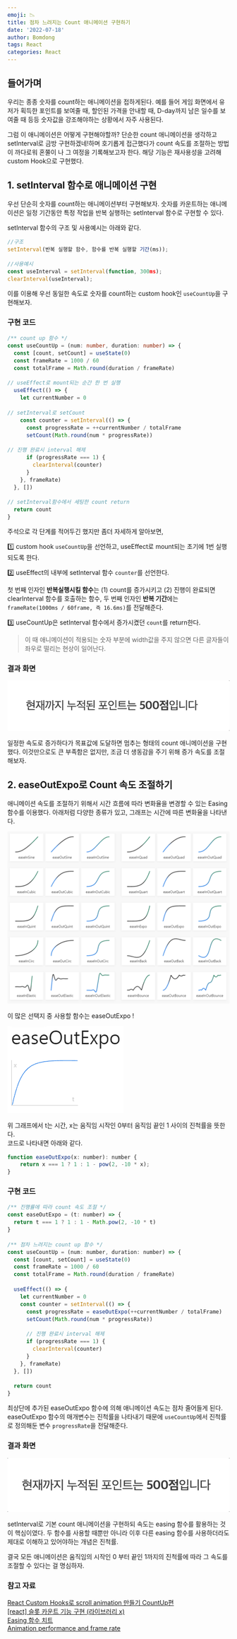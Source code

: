 ```yaml
---
emoji: 📉
title: 점차 느려지는 Count 애니메이션 구현하기
date: '2022-07-18'
author: Bomdong
tags: React
categories: React
---
```


## 들어가며
우리는 종종 숫자를 count하는 애니메이션을 접하게된다.
예를 들어 게임 화면에서 유저가 획득한 포인트를 보여줄 때, 할인된 가격을 안내할 때, D-day까지 남은 일수를 보여줄 때 등등 숫자값을 강조해야하는 상황에서 자주 사용된다.

그럼 이 애니메이션은 어떻게 구현해야할까? 
단순한 count 애니메이션을 생각하고 setInterval로 금방 구현하겠네!하며 호기롭게 접근했다가 
count 속도를 조절하는 방법이 까다로워 혼쭐이 나 그 여정을 기록해보고자 한다. 
해당 기능은 재사용성을 고려해 custom Hook으로 구현했다.

## 1. setInterval 함수로 애니메이션 구현
우선 단순히 숫자를 count하는 애니메이션부터 구현해보자.
숫자를 카운트하는 애니메이션은 일정 기간동안 특정 작업을 반복 실행하는 setInterval 함수로 구현할 수 있다.

setInterval 함수의 구조 및 사용예시는 아래와 같다.

```javascript
//구조
setInterval(반복 실행할 함수, 함수를 반복 실행할 기간(ms));

//사용예시
const useInterval = setInterval(function, 300ms); 
clearInterval(useInterval);
```

이를 이용해 우선 동일한 속도로 숫자를 count하는 custom hook인 `useCountUp`을 구현해보자.

### 구현 코드

```typescript
/** count up 함수 */
const useCountUp = (num: number, duration: number) => {
  const [count, setCount] = useState(0)
  const frameRate = 1000 / 60
  const totalFrame = Math.round(duration / frameRate)

// useEffect로 mount되는 순간 한 번 실행
  useEffect(() => {
    let currentNumber = 0
    
// setInterval로 setCount
    const counter = setInterval(() => {
      const progressRate = ++currentNumber / totalFrame
      setCount(Math.round(num * progressRate))

// 진행 완료시 interval 해제
      if (progressRate === 1) {
        clearInterval(counter)
      }
    }, frameRate)
  }, []) 

// setInterval함수에서 세팅한 count return
  return count
}
```

주석으로 각 단계를 적어두긴 했지만 좀더 자세하게 알아보면,


1️⃣ custom hook `useCountUp`을 선언하고, useEffect로 mount되는 초기에 1번 실행되도록 한다. <br/>

2️⃣ useEffect의 내부에 setInterval 함수 `counter`를 선언한다.

첫 번째 인자인 **반복실행시킬 함수**는 (1) count를 증가시키고 
(2) 진행이 완료되면 clearInterval 함수를 호출하는 함수,
두 번째 인자인 **반복 기간**에는 `frameRate(1000ms / 60frame, 즉 16.6ms)`를 전달해준다.

3️⃣ useCountUp은 setInterval 함수에서 증가시켰던 `count`를 return한다.

> 이 때 애니메이션이 적용되는 숫자 부분에 width값을 주지 않으면 다른 글자들이 좌우로 떨리는 현상이 일어난다.

### 결과 화면

![count-img-2.gif](./count-img-2.gif)

일정한 속도로 증가하다가 목표값에 도달하면 멈추는 형태의 count 애니메이션을 구현했다.
이것만으로도 큰 부족함은 없지만, 조금 더 생동감을 주기 위해 증가 속도를 조절해보자.

## 2. easeOutExpo로 Count 속도 조절하기

애니메이션 속도를 조절하기 위해서 시간 흐름에 따라 변화율을 변경할 수 있는 Easing 함수를 이용했다.
아래처럼 다양한 종류가 있고, 그래프는 시간에 따른 변화율을 나타낸다.

![count-img-3.png](./count-img-3.png)


이 많은 선택지 중 사용할 함수는 easeOutExpo !

![count-img-4.png](./count-img-4.png)

위 그래프에서 t는 시간, x는 움직임 시작인 0부터 움직임 끝인 1 사이의 진척률을 뜻한다. <br/>
코드로 나타내면 아래와 같다.

```javascript
function easeOutExpo(x: number): number {
	return x === 1 ? 1 : 1 - pow(2, -10 * x);
}
```

### 구현 코드

```javascript
/** 진행률에 따라 count 속도 조절 */
const easeOutExpo = (t: number) => {
  return t === 1 ? 1 : 1 - Math.pow(2, -10 * t)
}

/** 점차 느려지는 count up 함수 */
const useCountUp = (num: number, duration: number) => {
  const [count, setCount] = useState(0)
  const frameRate = 1000 / 60
  const totalFrame = Math.round(duration / frameRate)

  useEffect(() => {
    let currentNumber = 0
    const counter = setInterval(() => {
      const progressRate = easeOutExpo(++currentNumber / totalFrame)
      setCount(Math.round(num * progressRate))

      // 진행 완료시 interval 해제
      if (progressRate === 1) {
        clearInterval(counter)
      }
    }, frameRate)
  }, [])

  return count
}
```

최상단에 추가된 easeOutExpo 함수에 의해 애니메이션 속도는 점차 줄어들게 된다. <br/>
easeOutExpo 함수의 매개변수는 진척률을 나타내기 때문에 `useCountUp`에서 진척률로 정의해둔 변수 `progressRate`을 전달해준다.

### 결과 화면
![count-img-1.gif](./count-img-1.gif)


setInterval로 기본 count 애니메이션을 구현하되 속도는 easing 함수를 활용하는 것이 핵심이였다.
두 함수를 사용할 때뿐만 아니라 이후 다른 easing 함수를 사용하더라도 제대로 이해하고 있어야하는 개념은 진척률.

결국 모든 애니메이션은 움직임의 시작인 0 부터 끝인 1까지의 진척률에 따라 그 속도를 조절할 수 있다는 걸 명심하자.

### 참고 자료

<a target="_blank" href="https://shylog.com/react-custom-hooks-scroll-animation-countup/">
React Custom Hooks로 scroll animation 만들기 CountUp편</a> <br/>
<a target="_blank" href="https://velog.io/@y_jem/react-%EC%8A%AC%EB%A1%AF-%EC%B9%B4%EC%9A%B4%ED%8A%B8-%EA%B8%B0%EB%8A%A5">
[react] 슬롯 카운트 기능 구현 (라이브러리 x)</a> <br/>
<a target="_blank" href="https://easings.net/ko#">Easing 함수 치트</a> <br/>
<a target="_blank" href="https://developer.mozilla.org/en-US/docs/Web/Performance/Animation_performance_and_frame_rate">
Animation performance and frame rate</a>

```toc
```